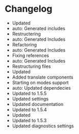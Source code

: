 # Changelog 
- Updated
- auto: Generated includes
- Restructering
- auto: Generated Includes
- Refactoring
- auto: Generated Includes
- Fixing references
- auto: Generated Includes
- Restructuring files
- Updated
- Added translate components
- Starting on modes support
- auto: Updated dependecies
- Updated to 1.5.5
- Updated settings
- Updated documentation
- Updated to 1.5.4
- Updated
- Updated to 1.5.3
- Updated diagnostics settings